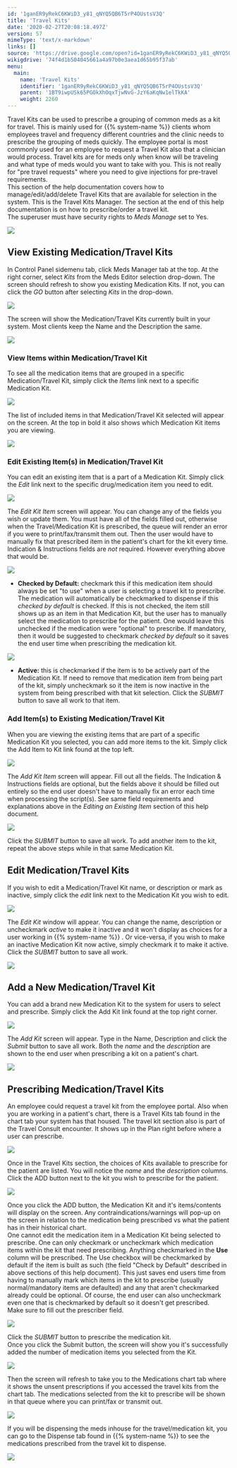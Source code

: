 ```yaml
---
id: '1ganER9yRekC6KWiD3_y81_qNYQ5QB6T5rP4OUstsV3Q'
title: 'Travel Kits'
date: '2020-02-27T20:08:18.497Z'
version: 57
mimeType: 'text/x-markdown'
links: []
source: 'https://drive.google.com/open?id=1ganER9yRekC6KWiD3_y81_qNYQ5QB6T5rP4OUstsV3Q'
wikigdrive: '74f4d1b504045661a4a97b0e3aea1d65b95f37ab'
menu:
  main:
    name: 'Travel Kits'
    identifier: '1ganER9yRekC6KWiD3_y81_qNYQ5QB6T5rP4OUstsV3Q'
    parent: '1BT9iwpUSk65PGOkXhOqxTjwNvG-JzY6aKqNw1elTkKA'
    weight: 2260
---
```

Travel Kits can be used to prescribe a grouping of common meds as a kit for travel. This is mainly used for {{% system-name %}} clients whom employees travel and frequency different countries and the clinic needs to prescribe the grouping of meds quickly. The employee portal is most commonly used for an employee to request a Travel Kit also that a clinician would process. Travel kits are for meds only when know will be traveling and what type of meds would you want to take with you. This is not really for "pre travel requests" where you need to give injections for pre-travel requirements.  
This section of the help documentation covers how to manage/edit/add/delete Travel Kits that are available for selection in the system. This is the Travel Kits Manager. The section at the end of this help documentation is on how to prescribe/order a travel kit.  
The superuser must have security rights to *Meds Manage* set to Yes.
  
![](../travel-kits.assets/5c304d9a462e706ccc44e7e262cfee0c.png)  

  
## View Existing Medication/Travel Kits  
  
In Control Panel sidemenu tab, click Meds Manager tab at the top. At the right corner, select *Kits* from the Meds Editor selection drop-down. The screen should refresh to show you existing Medication Kits. If not, you can click the *GO* button after selecting *Kits* in the drop-down.
  
![](../travel-kits.assets/5b18853f099e3dd7cc2c4e45c964f53c.png)  

The screen will show the Medication/Travel Kits currently built in your system. Most clients keep the Name and the Description the same.
  
![](../travel-kits.assets/50207b5c338b6dc361be355d411ab38c.png)  

  
### View Items within Medication/Travel Kit  
  
To see all the medication items that are grouped in a specific Medication/Travel Kit, simply click the *Items* link next to a specific Medication Kit.
  
![](../travel-kits.assets/f104496771b0fba3929c32bcf776b54d.png)  

The list of included items in that Medication/Travel Kit selected will appear on the screen. At the top in bold it also shows which Medication Kit items you are viewing.
  
![](../travel-kits.assets/ca19ce35fe36fcea10760508e07c830e.png)  

  
### Edit Existing Item(s) in Medication/Travel Kit  
  
You can edit an existing item that is a part of a Medication Kit. Simply click the *Edit* link next to the specific drug/medication item you need to edit.
  
![](../travel-kits.assets/2c64bcb3ca562d6a39abd5f5791a0701.png)  

The *Edit Kit Item* screen will appear. You can change any of the fields you wish or update them. You must have all of the fields filled out, otherwise when the Travel/Medication Kit is prescribed, the queue will render an error if you were to print/fax/transmit them out. Then the user would have to manually fix that prescribed item in the patient's chart for the kit every time. Indication & Instructions fields are *not* required. However everything above that would be.
  
![](../travel-kits.assets/26940bd6be6eb38166e039c4f2b01f0f.png)  

* <strong>Checked by Default:</strong> checkmark this if this medication item should always be set "to use" when a user is selecting a travel kit to prescribe. The medication will automatically be checkmarked to dispense if this <em>checked by default</em> is checked. If this is not checked, the item still shows up as an item in that Medication Kit, but the user has to manually select the medication to prescribe for the patient. One would leave this unchecked if the medication were "optional" to prescribe. If mandatory, then it would be suggested to checkmark <em>checked by default</em> so it saves the end user time when prescribing the medication kit.
  
![](../travel-kits.assets/8dca015e56f023789e0929ec423b9895.png)  

* <strong>Active:</strong> this is checkmarked if the item is to be actively part of the Medication Kit. If need to remove that medication item from being part of the kit, simply uncheckmark so it the item is now inactive in the system from being prescribed with that kit selection.
Click the *SUBMIT* button to save all work to that item.
  
### Add Item(s) to Existing Medication/Travel Kit  
  
When you are viewing the existing items that are part of a specific Medication Kit you selected, you can add more items to the kit. Simply click the Add Item to Kit link found at the top left.
  
![](../travel-kits.assets/9a5fa5212d18cea4111f8dff8e5cc3cd.png)  

The *Add Kit Item* screen will appear. Fill out all the fields. The Indication & Instructions fields are optional, but the fields above it should be filled out entirely so the end user doesn't have to manually fix an error each time when processing the script(s). See same field requirements and explanations above in the *Editing an Existing Item* section of this help document.
  
![](../travel-kits.assets/7c6e760762bd48877f499dc92fb3ea49.png)  

Click the *SUBMIT* button to save all work. To add another item to the kit, repeat the above steps while in that same Medication Kit.
  
## Edit Medication/Travel Kits  
  
If you wish to edit a Medication/Travel Kit name, or description or mark as inactive, simply click the *edit* link next to the Medication Kit you wish to edit.
  
![](../travel-kits.assets/c754948ff24595723cabba5acfbf7762.png)  

The *Edit Kit* window will appear. You can change the name, description or uncheckmark *active* to make it inactive and it won't display as choices for a user working in {{% system-name %}} . Or vice-versa, if you wish to make an inactive Medication Kit now active, simply checkmark it to make it active. Click the *SUBMIT* button to save all work.
  
![](../travel-kits.assets/3869899cc8cd06116fcb53924c058d1a.png)  

  
## Add a New Medication/Travel Kit  
  
You can add a brand new Medication Kit to the system for users to select and prescribe. Simply click the Add Kit link found at the top right corner.
  
![](../travel-kits.assets/248256aee19ab7cb65587d9cb05f465d.png)  

The *Add Kit* screen will appear. Type in the Name, Description and click the *Submit* button to save all work. Both the *name* and the *description* are shown to the end user when prescribing a kit on a patient's chart.
  
![](../travel-kits.assets/e6536b0534886b3fb25911cd38e6cbb7.png)  

  
## Prescribing Medication/Travel Kits  
  
An employee could request a travel kit from the employee portal. Also when you are working in a patient's chart, there is a Travel Kits tab found in the chart tab your system has that housed. The travel kit section also is part of the Travel Consult encounter. It shows up in the Plan right before where a user can prescribe.
  
![](../travel-kits.assets/526ead4332350dd4a80566f9df3ae6bd.png)  

Once in the Travel Kits section, the choices of Kits available to prescribe for the patient are listed. You will notice the *name* and the *description* columns. Click the ADD button next to the kit you wish to prescribe for the patient.
  
![](../travel-kits.assets/0a48473e51443cbf95f4633624eb6976.png)  

Once you click the ADD button, the Medication Kit and it's items/contents will display on the screen. Any contraindications/warnings will pop-up on the screen in relation to the medication being prescribed vs what the patient has in their historical chart.  
One cannot edit the medication item in a Medication Kit being selected to prescribe. One can only checkmark or uncheckmark which medication items within the kit that need prescribing. Anything checkmarked in the **Use** column will be prescribed. The Use checkbox will be checkmarked by default if the item is built as such (the field "Check by Default" described in above sections of this help document). This just saves end users time from having to manually mark which items in the kit to prescribe (usually normal/mandatory items are defaulted) and any that aren't checkmarked already could be optional. Of course, the end user can also uncheckmark even one that is checkmarked by default so it doesn't get prescribed.  
Make sure to fill out the prescriber field.
  
![](../travel-kits.assets/f5d744ed1952835ad0194834507071f3.png)  

Click the *SUBMIT* button to prescribe the medication kit.  
Once you click the Submit button, the screen will show you it's successfully added the number of medication items you selected from the Kit.
  
![](../travel-kits.assets/9a9eae7de7a3909a71d711fce90bdd13.png)  

Then the screen will refresh to take you to the Medications chart tab where it shows the unsent prescriptions if you accessed the travel kits from the chart tab. The medications selected from the kit to prescribe will be shown in that queue where you can print/fax or transmit out.
  
![](../travel-kits.assets/77bb641f0e7b83e3b50d9ff6c451b2a9.png)  

If you will be dispensing the meds inhouse for the travel/medication kit, you can go to the Dispense tab found in {{% system-name %}} to see the medications prescribed from the travel kit to dispense.
  
![](../travel-kits.assets/8c1ac3eaa44f9b441be803c91a7ded90.png)  

